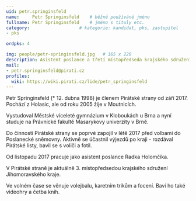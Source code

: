 ```yaml
---
uid: petr.springinsfeld
name:     Petr Springinsfeld  	# běžně používáné jméno
fullname: Petr Springinsfeld  	# jméno s tituly etc.
category:                 	# kategorie: kandidat, pks, zastupitel
- pks

ordpks: 4

img: people/petr-springinsfeld.jpg   # 165 x 220
description: Asistent poslance a třetí místopředseda krajského sdružení       	# kratký popis, max 160 znaků
mail:
- petr.springinsfeld@pirati.cz
profiles:
  wiki: https://wiki.pirati.cz/lide/petr_springinsfeld
---
```


Petr Springinsfeld (* 12. dubna 1998) je členem Pirátské strany od září 2017. Pochází z Holasic, ale od roku 2005 žije v Moutnicích.

Vystudoval Městské víceleté gymnázium v Kloboukách u Brna a nyní studuje na Právnické fakultě Masarykovy univerzity v Brně.

Do činnosti Pirátské strany se poprvé zapojil v létě 2017 před volbami do Poslanecké sněmovny. Aktivně se účastnil výjezdů po kraji - rozdával Pirátské listy, bavil se s voliči a fotil.

Od listopadu 2017 pracuje jako asistent poslance Radka Holomčíka.

V Pirátské straně je aktuálně 3. místopředsedou krajského sdružení Jihomoravského kraje.

Ve volném čase se věnuje volejbalu, karetním trikům a focení. Baví ho také videohry a četba knih.
